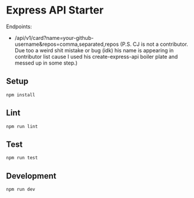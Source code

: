 # Express API Starter

Endpoints:
- /api/v1/card?name=your-github-username&repos=comma,separated,repos
(P.S. CJ is not a contributor. Due too a weird shit mistake or bug (idk) his name is appearing in contributor list cause I used his create-express-api boiler plate and messed up in some step.)
## Setup

```
npm install
```

## Lint

```
npm run lint
```

## Test

```
npm run test
```

## Development

```
npm run dev
```
